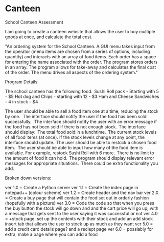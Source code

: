 # Canteen
School Canteen Assessment

I am going to create a canteen website that allows the user to buy multiple goods at once, and calculate the total cost.


"An ordering system for the School Canteen.  A GUI menu takes input from the operator (menu items are chosen from a series of options, including quantity) and interacts with an array of food items.  Each order has a space for entering the name associated with the order. The program stores orders in an array.  The program allows for take-away and calculates the final cost of the order.  The menu drives all aspects of the ordering system."



Program Details:

The school canteen has the following food:  
Sushi Roll pack - Starting with 5 - $5
Hot dog and Chips - starting with 12 - $3
Ham and Cheese Sandwiches - 4 in stock - $4

The user should be able to sell a food item one at a time, reducing the stock by one.   
The interface should notify the user if the food has been sold successfully.   
The interface should notify the user with an error message if the food has not been sold if there is not enough stock.  
The interface should display:  
The total food sold in a lunchtime.  
The current stock levels of all food items (at once). If the stock levels change at any point, the interface should update.  
The user should be able to restock a chosen food item.   
The user should be able to input how many of the food item is available. For example, restock Sushi Roll with 6 more.  
There is no limit to the amount of food it can hold.  
The program should display relevant error messages for appropriate situations.  
There could be extra functionality you add. 


Broken down versions:

ver 1.0 = Create a Python server
ver 1.1 = Create the index page in notepad++ (colour scheme)
ver 1.2 = Create header and the nav bar
ver 2.0 = Create a buy page that will contain the food set out in orderly fashion (hopefully with a picture)
ver 3.0 = Code the code so that when you press the buy button the stock will go down and and the cart price will go up, with a message that gets sent to the user saying it was successful or not
ver 4.0 = +stock page, set up the contents with their stock and add an add stock insert tab that allows the user to stock up as much as they want
ver 5.0 = add a credit card details page? and a reciept page
ver 6.0 = possiably for extra, make a page where you can add a food
